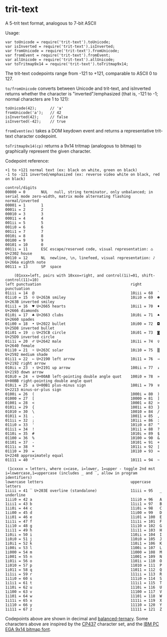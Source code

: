 # trit-text

A 5-trit text format, analogous to 7-bit ASCII

Usage:

    var toUnicode = require('trit-text').toUnicode;
    var isInverted = require('trit-text').isInverted;
    var fromUnicode = require('trit-text').fromUnicode;
    var fromEvent = require('trit-text').fromEvent;
    var allUnicode = require('trit-text').allUnicode;
    var toTritmap9x14 = require('trit-text').toTritmap9x14;

The trit-text codepoints range from -121 to +121, comparable to ASCII 0 to 127.

`to/fromUnicode` converts between Unicode and trit-text, and isInverted returns whether the
character is "inverted"/emphasized (that is, -121 to -1; normal characters are 1 to 121):

    toUnicode(42);      // 'a'
    fromUnicode('a');   // 42
    isInverted(42);     // false
    isInverted(-42);    // true

`fromEvent(ev)` takes a DOM keydown event and returns a representative trit-text character codepoint.

`toTritmap9x14(cp)` returns a 9x14 tritmap (analogous to bitmap) to graphically represent the given character.

Codepoint reference:

    +1 to +121 normal text (ex: black on white, green on black)
    -1 to -121 inverted/emphasized (ex: reverse video white on black, red on black)

    control/digits
    00000 = 0       NUL   null, string terminator, only unbalanced; in serial mode zero-width, matrix mode alternating flashing normal/inverted
    00001 = 1       1
    0001i = 2       2
    00010 = 3       3
    00011 = 4       4
    001ii = 5       5
    001i0 = 6       6
    001i1 = 7       7
    0010i = 8       8
    00100 = 9       9
    00101 = 10      0
    0011i = 11      ESC escape/reserved code, visual representation: ⌂ U+2302 house
    00110 = 12      NL  newline, \n, linefeed, visual representation: ♪ U+266a eighth note
    00111 = 13      SP  space

        (01xxx=left, pairs with 10xxx=right, and control(1i)=01, shift-control(11)=10)
    left punctuation                                        right punctuation                                           
    01iii = 14  @                                           10iii = 68  `
    01ii0 = 15  ☺ U+263A smiley                             10ii0 = 69  ☻ U+263B inverted smiley
    01ii1 = 16  ♥ U+2665 hearts                             10ii1 = 70  ♦ U+2666 diamonds
    01i0i = 17  ♣ U+2663 clubs                              10i0i = 71  ♠ U+2660 spades
    01i00 = 18  • U+2022 bullet                             10i00 = 72  ◘ U+25D8 inverted bullet
    01i01 = 19  ○ U+25CB circle                             10i01 = 73  ◙ U+25D9 inverted circle
    01i1i = 20  ♂ U+2642 male                               10i1i = 74  ♀ U+2640 female
    01i10 = 21  ☼ U+263C solar                              10i10 = 75  ▒ U+2592 medium shade
    01i11 = 22  ← U+2190 left arrow                         10i11 = 76  → U+2192 right arrow
    010ii = 23  ↑ U+2191 up arrow                           100ii = 77  ↓ U+2193 down arrow
    010i0 = 24  « U+00AB left-pointing double angle quot    100i0 = 78  » U+00BB right-pointing double angle quot
    010i1 = 25  ± U+00B1 plus-minus sign                    100i1 = 79  ∓ U+2213 minus-or-plus sign
    0100i = 26  (                                           1000i = 80  )                                              
    01000 = 27  [                                           10000 = 81  ]
    01001 = 28  <                                           10001 = 82  >
    0101i = 29  {                                           1001i = 83  }
    01010 = 30  \                                           10010 = 84  /
    01011 = 31  .                                           10011 = 85  ,
    011ii = 32  ;                                           101ii = 86  :
    011i0 = 33  '                                           101i0 = 87  "
    011i1 = 34  !                                           101i1 = 88  ?
    0110i = 35  #                                           1010i = 89  $
    01100 = 36  %                                           10100 = 90  &
    01101 = 37  -                                           10101 = 91  +
    0111i = 38  *                                           1011i = 92  |
    01110 = 39  =                                           10110 = 93  ≈ U+2248 approximately equal
    01111 = 40  ^                                           10111 = 94  ~
                                                                
     (1cxxxx = letters, where c=case, i=lower, 1=upper - toggle 2nd mst i=lowercase,1=uppercase (includes _ and ‾, allow in program identifiers)
    lowercase letters                                       uppercase letters
    1iiii = 41 ‾ U+203E overline (standalone)               11iii = 95   _ underline
    1iii0 = 42 a                                            11ii0 = 96   A
    1iii1 = 43 b                                            11ii1 = 97   B
    1ii0i = 44 c                                            11i0i = 98   C
    1ii00 = 45 d                                            11i00 = 99   D
    1ii01 = 46 e                                            11i01 = 100  E
    1ii1i = 47 f                                            11i1i = 101  F
    1ii10 = 48 g                                            11i10 = 102  G
    1ii11 = 49 h                                            11i11 = 103  H
    1i0ii = 50 i                                            110ii = 104  I
    1i0i0 = 51 j                                            110i0 = 105  J
    1i0i1 = 52 k                                            110i1 = 106  K
    1i00i = 53 l                                            1100i = 107  L
    1i000 = 54 m                                            11000 = 108  M
    1i001 = 55 n                                            11001 = 109  N
    1i01i = 56 o                                            1101i = 110  O
    1i010 = 57 p                                            11010 = 111  P
    1i011 = 58 q                                            11011 = 112  Q
    1i1ii = 59 r                                            111ii = 113  R
    1i1i0 = 60 s                                            111i0 = 114  S
    1i1i1 = 61 t                                            111i1 = 115  T
    1i10i = 62 u                                            1110i = 116  U
    1i100 = 63 v                                            11100 = 117  V 
    1i101 = 64 w                                            11101 = 118  W
    1i11i = 65 x                                            1111i = 119  X
    1i110 = 66 y                                            11110 = 120  Y
    1i111 = 67 z                                            11111 = 121  Z

Codepoints above are shown in decimal and [balanced-ternary](https://github.com/thirdcoder/balanced-ternary).
Some characters above are inspired by the [CP437](https://en.wikipedia.org/wiki/Code_page_437) character set,
and the [IBM PC EGA 9x14 bitmap font](http://nerdlypleasures.blogspot.dk/2015/04/ibm-character-fonts.html).
